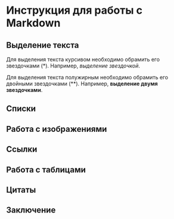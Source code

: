 # Инструкция для работы с Markdown

## Выделение текста

Для выделения текста курсивом необходимо обрамить его звездочками (*). Например, *выделение звездочкой*.

Для выделения текста полужирным необходимо обрамить его двойными звездочками (**). Например, **выделение двумя звездочками**.

## Списки

## Работа с изображениями

## Ссылки

## Работа с таблицами

## Цитаты

## Заключение